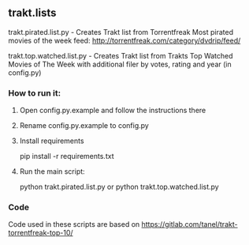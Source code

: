 ## trakt.lists

trakt.pirated.list.py - Creates Trakt list from Torrentfreak Most pirated movies of the week feed: http://torrentfreak.com/category/dvdrip/feed/

trakt.top.watched.list.py - Creates Trakt list from Trakts Top Watched Movies of The Week with additional filer by votes, rating and year (in config.py)

### How to run it:

1. Open config.py.example and follow the instructions there
2. Rename config.py.example to config.py
3. Install requirements

	pip install -r requirements.txt

4. Run the main script:

	python trakt.pirated.list.py
  or
  python trakt.top.watched.list.py

### Code
Code used in these scripts are based on https://gitlab.com/tanel/trakt-torrentfreak-top-10/
